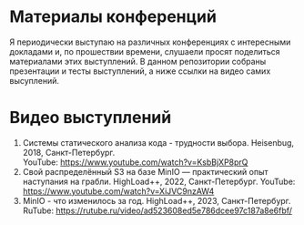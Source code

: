 # Материалы конференций
Я периодически выступаю на различных конференциях с интересными докладами и, по прошествии времени, слушаели просят поделиться материалами этих выступлений. В данном репозитории собраны презентации и тесты выступлений, а ниже ссылки на видео самих высуплений.

# Видео выступлений
1. Системы статического анализа кода - трудности выбора. Heisenbug, 2018, Санкт-Петербург.<br />
YouTube: https://www.youtube.com/watch?v=KsbBjXP8prQ
3. Свой распределённый S3 на базе MinIO — практический опыт наступания на грабли. HighLoad++, 2022, Санкт-Петербург.
YouTube: https://www.youtube.com/watch?v=XiJVC9nzAW4
4. MinIO - что изменилось за год. HighLoad++, 2023, Санкт-Петербург.
RuTube: https://rutube.ru/video/ad523608ed5e786dcee97c187a8e6fbf/
